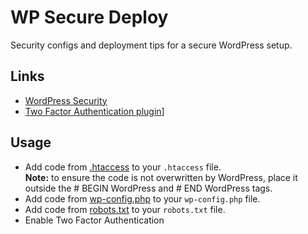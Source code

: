# WP Secure Deploy

Security configs and deployment tips for a secure WordPress setup.

## Links

- [WordPress Security](https://developer.wordpress.org/advanced-administration/security/hardening/)
- [Two Factor Authentication plugin](https://de.wordpress.org/plugins/wp-2fa/)]

## Usage

- Add code from [.htaccess](.htaccess) to your `.htaccess` file.  
**Note:** to ensure the code is not overwritten by WordPress, place it outside the # BEGIN WordPress and # END WordPress tags.
- Add code from [wp-config.php](wp-config.php) to your `wp-config.php` file.
- Add code from [robots.txt](robots.txt) to your `robots.txt` file.
- Enable Two Factor Authentication
